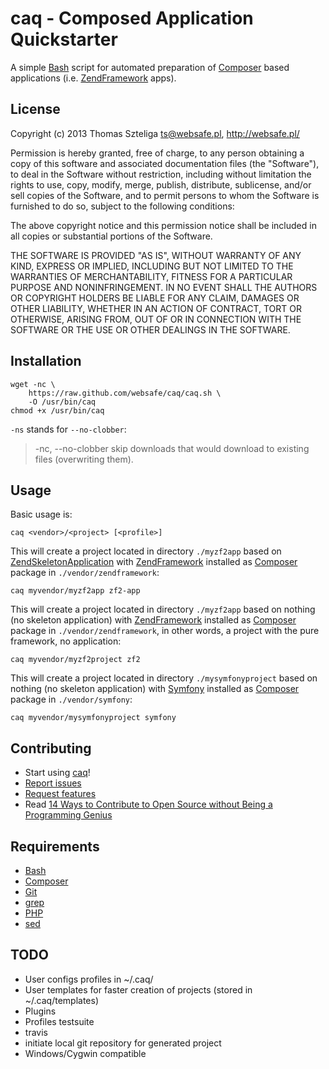 caq - Composed Application Quickstarter
=======================================

A simple [Bash] script for automated preparation of [Composer] based
applications (i.e. [ZendFramework] apps).


License
-------

Copyright (c) 2013 Thomas Szteliga <ts@websafe.pl>, http://websafe.pl/

Permission is hereby granted, free of charge, to any person obtaining a copy
of this software and associated documentation files (the "Software"), to deal
in the Software without restriction, including without limitation the rights
to use, copy, modify, merge, publish, distribute, sublicense, and/or sell
copies of the Software, and to permit persons to whom the Software is
furnished to do so, subject to the following conditions:

The above copyright notice and this permission notice shall be included in
all copies or substantial portions of the Software.

THE SOFTWARE IS PROVIDED "AS IS", WITHOUT WARRANTY OF ANY KIND, EXPRESS OR
IMPLIED, INCLUDING BUT NOT LIMITED TO THE WARRANTIES OF MERCHANTABILITY,
FITNESS FOR A PARTICULAR PURPOSE AND NONINFRINGEMENT. IN NO EVENT SHALL THE
AUTHORS OR COPYRIGHT HOLDERS BE LIABLE FOR ANY CLAIM, DAMAGES OR OTHER
LIABILITY, WHETHER IN AN ACTION OF CONTRACT, TORT OR OTHERWISE, ARISING FROM,
OUT OF OR IN CONNECTION WITH THE SOFTWARE OR THE USE OR OTHER DEALINGS IN
THE SOFTWARE.



Installation
--------------------------------------------------------------------------------

~~~~
wget -nc \
    https://raw.github.com/websafe/caq/caq.sh \
    -O /usr/bin/caq
chmod +x /usr/bin/caq
~~~~


`-ns` stands for `--no-clobber`:

>  -nc, --no-clobber              skip downloads that would download to
>                                 existing files (overwriting them).


Usage
--------------------------------------------------------------------------------

Basic usage is:

~~~~
caq <vendor>/<project> [<profile>]
~~~~


This will create a project located in directory `./myzf2app` based 
on [ZendSkeletonApplication] with [ZendFramework] installed as [Composer] 
package in `./vendor/zendframework`:

~~~~
caq myvendor/myzf2app zf2-app
~~~~


This will create a project located in directory `./myzf2app` based 
on nothing (no skeleton application) with [ZendFramework] installed as 
[Composer] package in `./vendor/zendframework`, in other words, a project
with the pure framework, no application:

~~~~
caq myvendor/myzf2project zf2
~~~~


This will create a project located in directory `./mysymfonyproject` based 
on nothing (no skeleton application) with [Symfony] installed as [Composer] 
package in `./vendor/symfony`:

~~~~
caq myvendor/mysymfonyproject symfony
~~~~

Contributing
--------------------------------------------------------------------------------

 + Start using [caq]!
 + [Report issues]
 + [Request features]
 + Read [14 Ways to Contribute to Open Source without Being a Programming Genius]


Requirements
--------------------------------------------------------------------------------

 + [Bash]
 + [Composer]
 + [Git]
 + [grep]
 + [PHP]
 + [sed]


TODO
--------------------------------------------------------------------------------

 + User configs profiles in ~/.caq/
 + User templates for faster creation of projects (stored in ~/.caq/templates)
 + Plugins
 + Profiles testsuite
 + travis
 + initiate local git repository for generated project
 + Windows/Cygwin compatible
 
[Bash]: http://www.gnu.org/software/bash/bash.html
[Composer]: http://getcomposer.org/
[ZendFramework]: http://framework.zend.com/
[ZendSkeletonApplication]: https://github.com/zendframework/ZendSkeletonApplication
[Git]: http://git-scm.com/
[GitHub]: https://github.com/
[grep]: http://www.gnu.org/software/grep/
[PHP]: http://php.net/
[sed]: http://www.gnu.org/software/sed/
[caq]: http://websafe.github.com/caq/
[Report issues]: https://github.com/websafe/caq/issues
[Request features]: https://github.com/websafe/caq/issues?labels=enhancement&page=1&state=open
[Symfony]: http://symfony.com/
[14 Ways to Contribute to Open Source without Being a Programming Genius]:http://blog.smartbear.com/software-quality/bid/167051/14-Ways-to-Contribute-to-Open-Source-without-Being-a-Programming-Genius-or-a-Rock-Star
